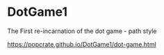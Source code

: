 # DotGame1
The First re-incarnation of the dot game - path style

https://popcrate.github.io/DotGame1/dot-game.html

